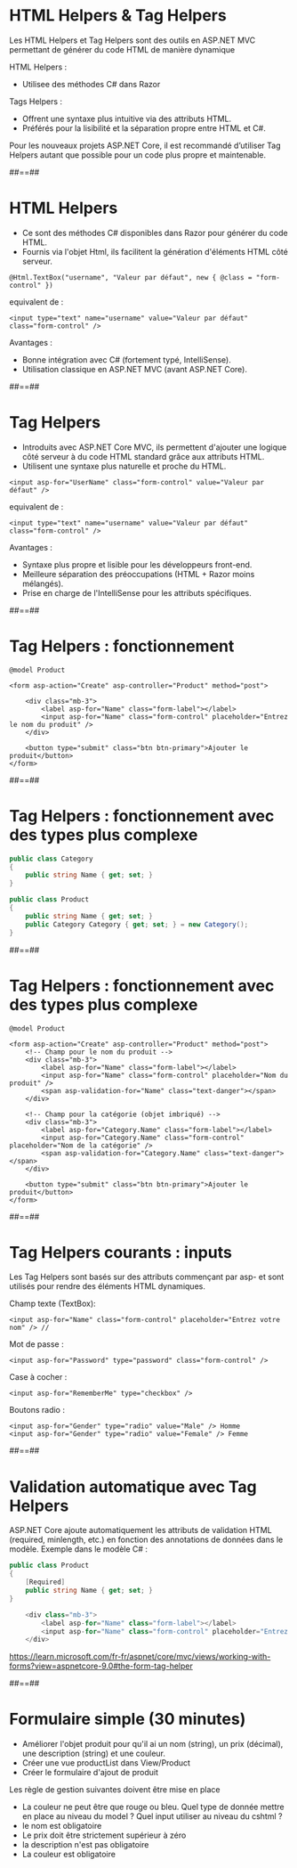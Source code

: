 # HTML Helpers & Tag Helpers

Les HTML Helpers et Tag Helpers sont des outils en ASP.NET MVC permettant de générer du code HTML de manière dynamique

HTML Helpers :
- Utilisee des méthodes C# dans Razor

Tags Helpers :
- Offrent une syntaxe plus intuitive via des attributs HTML.
- Préférés pour la lisibilité et la séparation propre entre HTML et C#.

Pour les nouveaux projets ASP.NET Core, il est recommandé d’utiliser Tag Helpers autant que possible pour un code plus propre et maintenable.

##==##

# HTML Helpers

- Ce sont des méthodes C# disponibles dans Razor pour générer du code HTML.
- Fournis via l'objet Html, ils facilitent la génération d'éléments HTML côté serveur.

``` cshtml
@Html.TextBox("username", "Valeur par défaut", new { @class = "form-control" })
```
equivalent de : 
``` cshtml
<input type="text" name="username" value="Valeur par défaut" class="form-control" />
```
Avantages :
- Bonne intégration avec C# (fortement typé, IntelliSense).
- Utilisation classique en ASP.NET MVC (avant ASP.NET Core).

##==##

# Tag Helpers

- Introduits avec ASP.NET Core MVC, ils permettent d'ajouter une logique côté serveur à du code HTML standard grâce aux attributs HTML.
- Utilisent une syntaxe plus naturelle et proche du HTML.

``` cshtml
<input asp-for="UserName" class="form-control" value="Valeur par défaut" />
```
equivalent de : 
``` cshtml
<input type="text" name="username" value="Valeur par défaut" class="form-control" />
```

 Avantages :
- Syntaxe plus propre et lisible pour les développeurs front-end.
- Meilleure séparation des préoccupations (HTML + Razor moins mélangés).
- Prise en charge de l'IntelliSense pour les attributs spécifiques.

##==##

# Tag Helpers :  fonctionnement

``` cshtml
@model Product

<form asp-action="Create" asp-controller="Product" method="post">

    <div class="mb-3">
        <label asp-for="Name" class="form-label"></label>
        <input asp-for="Name" class="form-control" placeholder="Entrez le nom du produit" />
    </div>

    <button type="submit" class="btn btn-primary">Ajouter le produit</button>
</form>
```

##==##

# Tag Helpers :  fonctionnement avec des types plus complexe

``` cs
public class Category
{
    public string Name { get; set; }
}

public class Product
{
    public string Name { get; set; }
    public Category Category { get; set; } = new Category();
}
```

##==##

# Tag Helpers :  fonctionnement avec des types plus complexe

``` cshtml
@model Product

<form asp-action="Create" asp-controller="Product" method="post">
    <!-- Champ pour le nom du produit -->
    <div class="mb-3">
        <label asp-for="Name" class="form-label"></label>
        <input asp-for="Name" class="form-control" placeholder="Nom du produit" />
        <span asp-validation-for="Name" class="text-danger"></span>
    </div>

    <!-- Champ pour la catégorie (objet imbriqué) -->
    <div class="mb-3">
        <label asp-for="Category.Name" class="form-label"></label>
        <input asp-for="Category.Name" class="form-control" placeholder="Nom de la catégorie" />
        <span asp-validation-for="Category.Name" class="text-danger"></span>
    </div>

    <button type="submit" class="btn btn-primary">Ajouter le produit</button>
</form>
```

##==##

# Tag Helpers courants : inputs

Les Tag Helpers sont basés sur des attributs commençant par asp- et sont utilisés pour rendre des éléments HTML dynamiques.

Champ texte (TextBox): 
``` cshtml
<input asp-for="Name" class="form-control" placeholder="Entrez votre nom" /> //
```

Mot de passe : 
``` cshtml
<input asp-for="Password" type="password" class="form-control" />
```

Case à cocher : 
``` cshtml
<input asp-for="RememberMe" type="checkbox" />
```

Boutons radio : 
``` cshtml
<input asp-for="Gender" type="radio" value="Male" /> Homme
<input asp-for="Gender" type="radio" value="Female" /> Femme
```
##==##


# Validation automatique avec Tag Helpers

ASP.NET Core ajoute automatiquement les attributs de validation HTML (required, minlength, etc.) en fonction des annotations de données dans le modèle.
Exemple dans le modèle C# :

``` cs
public class Product
{
    [Required]
    public string Name { get; set; }
}
```

``` cs
    <div class="mb-3">
        <label asp-for="Name" class="form-label"></label>
        <input asp-for="Name" class="form-control" placeholder="Entrez le nom du produit" />
    </div>
```

https://learn.microsoft.com/fr-fr/aspnet/core/mvc/views/working-with-forms?view=aspnetcore-9.0#the-form-tag-helper

##==##

# Formulaire simple (30 minutes)

- Améliorer l'objet produit pour qu'il ai un nom (string), un prix (décimal), une description (string) et une couleur.
- Créer une vue productList dans View/Product 
- Créer le formulaire d'ajout de produit

Les règle de gestion suivantes doivent être mise en place
- La couleur ne peut être que rouge ou bleu. Quel type de donnée mettre en place au niveau du model ? Quel input utiliser au niveau du cshtml ?
- le nom est obligatoire
- Le prix doit être strictement supérieur à zéro
- la description n'est pas obligatoire
- La couleur est obligatoire


